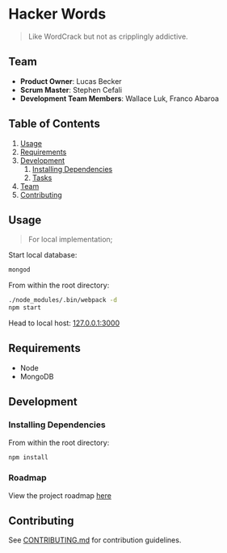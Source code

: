 # Hacker Words

> Like WordCrack but not as cripplingly addictive.

## Team

  - __Product Owner__: Lucas Becker
  - __Scrum Master__: Stephen Cefali
  - __Development Team Members__: Wallace Luk, Franco Abaroa

## Table of Contents

1. [Usage](#Usage)
1. [Requirements](#requirements)
1. [Development](#development)
    1. [Installing Dependencies](#installing-dependencies)
    1. [Tasks](#tasks)
1. [Team](#team)
1. [Contributing](#contributing)

## Usage

> For local implementation;

Start local database:

```sh
mongod
```

From within the root directory:

```sh
./node_modules/.bin/webpack -d 
npm start
```

Head to local host: [127.0.0.1:3000](http://127.0.0.1:3000)

## Requirements

- Node
- MongoDB

## Development

### Installing Dependencies

From within the root directory:

```sh
npm install
```

### Roadmap

View the project roadmap [here](https://github.com/EthicalPickles/2016-09-greenfield/issues)


## Contributing

See [CONTRIBUTING.md](CONTRIBUTING.md) for contribution guidelines.
